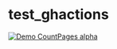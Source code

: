 # test_ghactions

[![Demo CountPages alpha](https://share.gifyoutube.com/KzB6Gb.gif)](https://github.com/easyScience/easyTemplateApp/blob/master/Docs/UserManual/VideoTutorials/tutorial.mp4)
